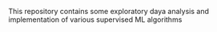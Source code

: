 This repository contains some exploratory daya analysis and implementation of various supervised ML algorithms


